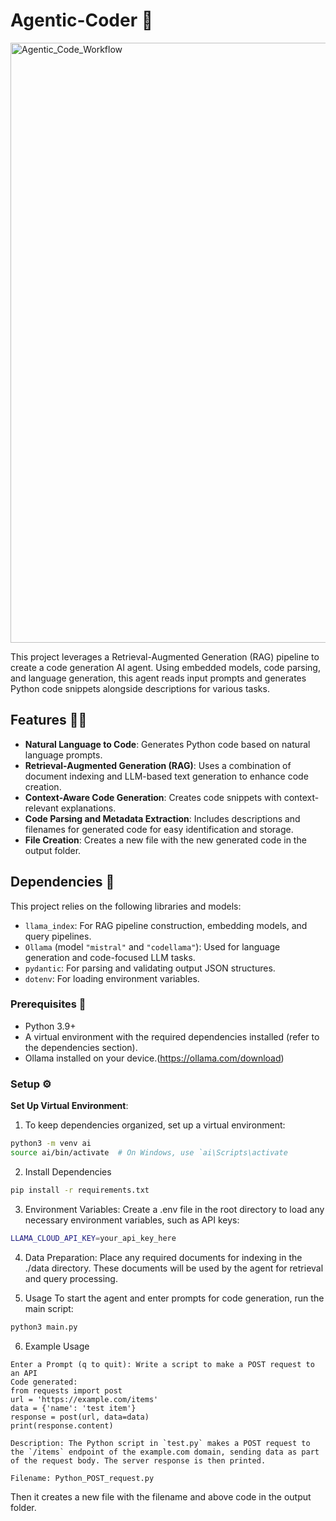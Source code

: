 # Agentic-Coder 🤖
<img width="960" alt="Agentic_Code_Workflow" src="https://github.com/user-attachments/assets/5921743d-99f7-4c8d-939e-405292f3dff1">


This project leverages a Retrieval-Augmented Generation (RAG) pipeline to create a code generation AI agent. Using embedded models, code parsing, and language generation, this agent reads input prompts and generates Python code snippets alongside descriptions for various tasks.

## Features 💪🏼

- **Natural Language to Code**: Generates Python code based on natural language prompts.
- **Retrieval-Augmented Generation (RAG)**: Uses a combination of document indexing and LLM-based text generation to enhance code creation.
- **Context-Aware Code Generation**: Creates code snippets with context-relevant explanations.
- **Code Parsing and Metadata Extraction**: Includes descriptions and filenames for generated code for easy identification and storage.
- **File Creation**: Creates a new file with the new generated code in the output folder.

## Dependencies 👾

This project relies on the following libraries and models:

- `llama_index`: For RAG pipeline construction, embedding models, and query pipelines.
- `Ollama` (model `"mistral"` and `"codellama"`): Used for language generation and code-focused LLM tasks.
- `pydantic`: For parsing and validating output JSON structures.
- `dotenv`: For loading environment variables.

### Prerequisites 🌱

- Python 3.9+
- A virtual environment with the required dependencies installed (refer to the dependencies section).
- Ollama installed on your device.(https://ollama.com/download)
  
### Setup ⚙️
**Set Up Virtual Environment**:  
 1.  To keep dependencies organized, set up a virtual environment:
    
   ```bash
   python3 -m venv ai
   source ai/bin/activate  # On Windows, use `ai\Scripts\activate
   ```
2. Install Dependencies

```bash
pip install -r requirements.txt
```
3. Environment Variables:
Create a .env file in the root directory to load any necessary environment variables, such as API keys:
```bash
LLAMA_CLOUD_API_KEY=your_api_key_here
```
4. Data Preparation:
Place any required documents for indexing in the ./data directory. These documents will be used by the agent for retrieval and query processing.

5. Usage
To start the agent and enter prompts for code generation, run the main script:
```bash
python3 main.py
```
6. Example Usage
```
Enter a Prompt (q to quit): Write a script to make a POST request to an API
Code generated:
from requests import post
url = 'https://example.com/items'
data = {'name': 'test item'}
response = post(url, data=data)
print(response.content)

Description: The Python script in `test.py` makes a POST request to the `/items` endpoint of the example.com domain, sending data as part of the request body. The server response is then printed.

Filename: Python_POST_request.py
```
Then it creates a new file with the filename and above code in the output folder.




